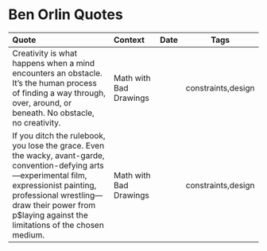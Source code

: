 # Ben Orlin Quotes

| Quote | Context | Date | Tags  |
| :---  | :---    | :--- | :---: |
|Creativity is what happens when a mind encounters an obstacle. It’s the human process of finding a way through, over, around, or beneath. No obstacle, no creativity.|Math with Bad Drawings||constraints,design|
|If you ditch the rulebook, you lose the grace. Even the wacky, avant-garde, convention-defying arts—experimental film, expressionist painting, professional wrestling—draw their power from p$laying against the limitations of the chosen medium.|Math with Bad Drawings||constraints,design|
